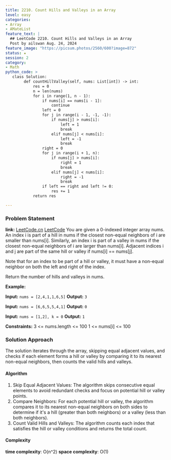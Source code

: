 ```yaml
---
title: 2210. Count Hills and Valleys in an Array
level: easy
categories:
- Array
- AMateList
feature_text: |
  ## LeetCode 2210. Count Hills and Valleys in an Array
  Post by ailswan Aug. 24, 2024
feature_image: "https://picsum.photos/2560/600?image=872"
status: ★
session: 2
category:
- Math
python_code: >
   class Solution:
        def countHillValley(self, nums: List[int]) -> int:
            res = 0
            n = len(nums)
            for i in range(1, n - 1):
                if nums[i] == nums[i - 1]:
                    continue
                left = 0
                for j in range(i - 1, -1, -1):
                    if nums[j] > nums[i]:
                        left = 1
                        break
                    elif nums[j] < nums[i]:
                        left = -1
                        break
                right = 0
                for j in range(i + 1, n):
                    if nums[j] > nums[i]:
                        right = 1
                        break
                    elif nums[j] < nums[i]:
                        right = -1
                        break
                if left == right and left != 0:
                    res += 1
            return res

---
```


### Problem Statement
**link:**
[LeetCode.cn](https://leetcode.cn/problems/shortest-subarray-with-or-at-least-k-i/)
[LeetCode](https://leetcode.com/shortest-subarray-with-or-at-least-k-i/)
You are given a 0-indexed integer array nums. An index i is part of a hill in nums if the closest non-equal neighbors of i are smaller than nums[i]. Similarly, an index i is part of a valley in nums if the closest non-equal neighbors of i are larger than nums[i]. Adjacent indices i and j are part of the same hill or valley if nums[i] == nums[j].

Note that for an index to be part of a hill or valley, it must have a non-equal neighbor on both the left and right of the index.

Return the number of hills and valleys in nums.

**Example:**

**Input:** `nums = [2,4,1,1,6,5]`
**Output:** `3`

**Input:** `nums = [6,6,5,5,4,1]`
**Output:** `0`

**Input:** `nums = [1,2], k = 0`
**Output:** `1`


**Constraints:**
3 <= nums.length <= 100
1 <= nums[i] <= 100

### Solution Approach
The solution iterates through the array, skipping equal adjacent values, and checks if each element forms a hill or valley by comparing it to its nearest non-equal neighbors, then counts the valid hills and valleys.

#### Algorithm
1. Skip Equal Adjacent Values: The algorithm skips consecutive equal elements to avoid redundant checks and focus on potential hill or valley points.
2. Compare Neighbors: For each potential hill or valley, the algorithm compares it to its nearest non-equal neighbors on both sides to determine if it's a hill (greater than both neighbors) or a valley (less than both neighbors).
3. Count Valid Hills and Valleys: The algorithm counts each index that satisfies the hill or valley conditions and returns the total count.
#### Complexity
 **time complexity**: O(n^2)
 **space complexity**: O(1)
